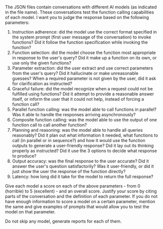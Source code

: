 The JSON files contain conversations with different AI models (as indicated in the file name). These conversations test the function calling capabilities of each model. I want you to judge the response based on the following parameters:

1. Instruction adherence: did the model use the correct format specified in the system prompt (first user message of the conversation) to invoke functions? Did it follow the function specification while invoking the function?
2. Function selection: did the model choose the function most appropriate in response to the user's query? Did it make up a function on its own, or use only the given functions?
3. Parameter extraction: did the user extract and use correct parameters from the user's query? Did it hallucinate or make unreasonable guesses?  When a required parameter is not given by the user, did it ask for clarification as instructed?
4. Graceful failure: did the model recognize when a request could not be fulfilled using functions? Did it attempt to provide a reasonable answer itself, or inform the user that it could not help, instead of forcing a function call?
5. Parallel function calling: was the model able to call functions in parallel? Was it able to handle the responses arriving asynchronously?
6. Composite function calling: was the model able to use the output of one function call to call another function?
7. Planning and reasoning: was the model able to handle all queries reasonably? Did it plan out what information it needed, what functions to call (in parallel or in sequence?) and how it would use the function outputs to generate a user-friendly response? Did it lay out its thinking properly as instructed? Did it use the 3 options to decide what response to produce?
8. Output accuracy: was the final response to the user accurate? Did it answer the user's question satisfactorily? Was it user-friendly, or did it just show the user the response of the function directly?
9. Latency: how long did it take for the model to return the full response?

Give each model a score on each of the above parameters - from 0 (horrible) to 5 (excellent) - and an overall score. Justify your score by citing parts of the conversation and the definition of each parameter. If you do not have enough information to score a model on a certain parameter, mention the same and give examples of prompts that would allow you to test the model on that parameter.

Do not skip any model, generate reports for each of them.
